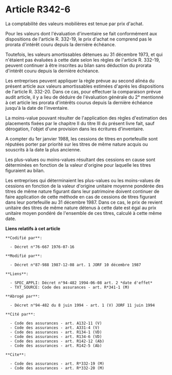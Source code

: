 # Article R342-6

La comptabilité des valeurs mobilières est tenue par prix d'achat.

Pour les valeurs dont l'évaluation d'inventaire se fait conformément aux dispositions de l'article R. 332-19, le prix d'achat
ne comprend pas le prorata d'intérêt couru depuis la dernière échéance.

Toutefois, les valeurs amortissables détenues au 31 décembre 1973, et qui n'étaient pas évaluées à cette date selon les
règles de l'article R. 332-19, peuvent continuer à être inscrites au bilan sans déduction du prorata d'intérêt couru depuis
la dernière échéance.

Les entreprises peuvent appliquer la règle prévue au second alinéa du présent article aux valeurs amortissables estimées
d'après les dispositions de l'article R. 332-20. Dans ce cas, pour effectuer la comparaison prévue audit article, il y a lieu
de déduire de l'évaluation générale du 2° mentionné à cet article les prorata d'intérêts courus depuis la dernière échéance
jusqu'à la date de l'inventaire.

La moins-value pouvant résulter de l'application des règles d'estimation des placements fixées par le chapitre II du titre
III du présent livre fait, sauf dérogation, l'objet d'une provision dans les écritures d'inventaire.

A compter du 1er janvier 1988, les cessions de titres en portefeuille sont réputées porter par priorité sur les titres de
même nature acquis ou souscrits à la date la plus ancienne.

Les plus-values ou moins-values résultant des cessions en cause sont déterminées en fonction de la valeur d'origine pour
laquelle les titres figuraient au bilan.

Les entreprises qui déterminaient les plus-values ou les moins-values de cessions en fonction de la valeur d'origine unitaire
moyenne pondérée des titres de même nature figurant dans leur patrimoine doivent continuer de faire application de cette
méthode en cas de cessions de titres figurant dans leur portefeuille au 31 décembre 1987. Dans ce cas, le prix de revient
unitaire des titres de même nature détenus à cette date est égal au prix unitaire moyen pondéré de l'ensemble de ces titres,
calculé à cette même date.

**Liens relatifs à cet article**

	**Codifié par**:

	  - Décret n°76-667 1976-07-16

	**Modifié par**:

	  - Décret n°87-988 1987-12-08 art. 1 JORF 10 décembre 1987

	**Liens**:

	  - SPEC_APPLI: Décret n°94-482 1994-06-08 art. 2 *date d'effet*
	  - TXT_SOURCE: Code des assurances - art. R*341-1 (M)

	**Abrogé par**:

	  - Décret n°94-482 du 8 juin 1994 - art. 1 (V) JORF 11 juin 1994

	**Cité par**:

	  - Code des assurances - art. A132-11 (V)
	  - Code des assurances - art. A331-4 (V)
	  - Code des assurances - art. R134-1 (VD)
	  - Code des assurances - art. R134-6 (VD)
	  - Code des assurances - art. R142-12 (Ab)
	  - Code des assurances - art. R142-5 (Ab)

	**Cite**:

	  - Code des assurances - art. R*332-19 (M)
	  - Code des assurances - art. R*332-20 (M)
